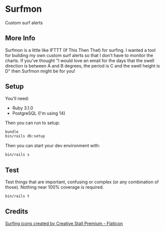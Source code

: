 # Surfmon

Custom surf alerts

## More Info

Surfmon is a little like IFTTT (If This Then That) for surfing. I wanted a tool for building my own custom surf alerts so that I don't have to monitor the charts. If you've thought "I would love an email for the days that the swell direction is between A and B degrees, the period is C and the swell height is D" then Surfmon might be for you!

## Setup

You'll need:

- Ruby 3.1.0
- PostgreSQL (I'm using 14)

Then you can run to setup:

```sh
bundle
bin/rails db:setup
```

Then you can start your dev environment with:

```sh
bin/rails s
```

## Test

Test things that are important, confusing or complex (or any combination of those). Nothing near 100% coverage is required.

```sh
bin/rails t
```

## Credits

<a href="https://www.flaticon.com/free-icons/surfing" title="surfing icons">Surfing icons created by Creative Stall Premium - Flaticon</a>
